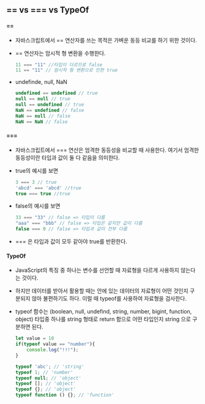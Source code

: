 ## == vs === vs TypeOf

#### ==

+ 자바스크립트에서 == 연산자를 쓰는 목적은 가벼운 동등 비교를 하기 위한 것이다. 

+ == 연산자는 암시적 형 변환을 수행한다.

  ``` javascript
  11 === "11" //타입이 다르므로 false
  11 == "11" // 암시적 형 변환으로 인한 true
  ```

+ undefinde, null, NaN

  ```javascript
  undefined == undefined // true
  null == null // true
  null == undefined // true
  NaN == undefined // false
  NaN == null // false
  NaN == NaN // false
  ```

#### ===

+ 자바스크립트에서 === 연산은 엄격한 동등성을 비교할 때 사용한다. 여기서 엄격한 동등성이란 타입과 값이 둘 다 같음을 의미한다.

+ true의 예시를 보면

  ```javascript
  3 === 3 // true
  'abcd' === 'abcd' //true
  true === true //true
  ```

+ false의 예시를 보면

  ```javascript
  33 === "33" // false => 타입이 다름
  "aaa" === "bbb" // false => 타입은 같지만 값이 다름
  false === 0 // false => 타입과 값이 전부 다름
  ```

+ === 은 타입과 값이 모두 같아야 true를 반환한다.

#### TypeOf

+ JavaScript의 특징 중 하나는 변수를 선언할 때 자료형을 다르게 사용하지 않는다는 것이다.

+ 하지만 데이터를 받아서 활용할 때는 안에 있는 데이터의 자료형이 어떤 것인지 구분되지 않아 불편하기도 하다. 이럴 때 typeof를 사용하여 자료형을 검사한다.

+ typeof 함수는 (boolean, null,  undefind, string, number, bigint, function, object) 타입중 하나를 string 형태로 return 함으로 어떤 타입인지 string 으로 구분하면 된다.

  ```javascript
  let value = 10
  if(typeof value == "number"){
      console.log("!!!");
  }
  ```

  ```javascript
  typeof 'abc'; // 'string'
  typeof 1; // 'number'
  typeof null; // 'object'
  typeof []; // 'object'
  typeof {}; // 'object'
  typeof function () {}; // 'function'
  ```